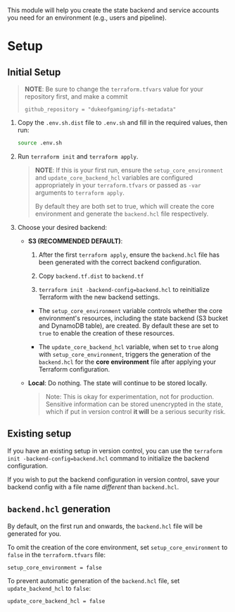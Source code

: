 This module will help you create the state backend and service accounts you need for an environment (e.g., users and pipeline).

# Setup
## Initial Setup

> **NOTE**: Be sure to change  the `terraform.tfvars` value for your repository first, and make a commit
>
> ```hcl
> github_repository = "dukeofgaming/ipfs-metadata"
> ```
>

1. Copy the `.env.sh.dist` file to `.env.sh` and fill in the required values, then run:

    ```sh
    source .env.sh
    ```

2. Run `terraform init` and `terraform apply`. 
    
    > **NOTE**: If this is your first run, ensure the `setup_core_environment` and `update_core_backend_hcl` variables are configured appropriately in your `terraform.tfvars` or passed as `-var` arguments to `terraform apply`. 
    >
    > By default they are both set to true, which will create the core environment and generate the `backend.hcl` file respectively.

3. Choose your desired backend:

    - **S3 (RECOMMENDED DEFAULT)**: 

        1. After the first `terraform apply`, ensure the `backend.hcl` file has been generated with the correct backend configuration. 
        
        2. Copy `backend.tf.dist` to `backend.tf` 
        
        3. `terraform init -backend-config=backend.hcl` to reinitialize Terraform with the new backend settings.

        - The `setup_core_environment` variable controls whether the core environment's resources, including the state backend (S3 bucket and DynamoDB table), are created. By default these are set to `true` to enable the creation of these resources.

        - The `update_core_backend_hcl` variable, when set to `true` along with `setup_core_environment`, triggers the generation of the `backend.hcl` for the **core environment** file after applying your Terraform configuration. 

    - **Local**: Do nothing. The state will continue to be stored locally. 
        > Note: This is okay for experimentation, not for production. Sensitive information can be stored unencrypted in the state, which if put in version control **it will** be a serious security risk.

## Existing setup

If you have an existing setup in version control, you can use the `terraform init -backend-config=backend.hcl` command to initialize the backend configuration.

If you wish to put the backend configuration in version control, save your backend config with a file name *different* than `backend.hcl`.

## `backend.hcl` generation

By default, on the first run and onwards, the `backend.hcl` file will be generated for you.

To omit the creation of the core environment, set `setup_core_environment` to `false` in the `terraform.tfvars` file:

```hcl
setup_core_environment = false
```

To prevent automatic generation of the `backend.hcl` file, set `update_backend_hcl` to `false`:

```hcl
update_core_backend_hcl = false
```